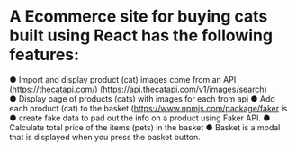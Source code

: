 # A Ecommerce site for buying cats built using React has the following features: 
● Import and display product (cat) images come from an API (https://thecatapi.com/)
  (https://api.thecatapi.com/v1/images/search)  
● Display page of products (cats) with images for each from api
● Add each product (cat) to the basket (https://www.npmjs.com/package/faker is 
● create fake data to pad out the info on a product using Faker API.
● Calculate total price of the items (pets) in the basket
● Basket is a modal that is displayed when you press the basket button.
